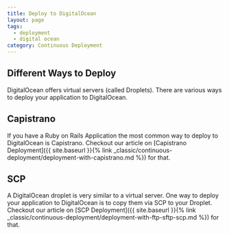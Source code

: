 ```yaml
---
title: Deploy to DigitalOcean
layout: page
tags:
  - deployment
  - digital ocean
category: Continuous Deployment
---
```

## Different Ways to Deploy
DigitalOcean offers virtual servers (called Droplets).
There are various ways to deploy your application to DigitalOcean.

## Capistrano
If you have a Ruby on Rails Application the most common way to deploy to DigitalOcean is Capistrano.
Checkout our article on [Capistrano Deployment]({{ site.baseurl }}{% link _classic/continuous-deployment/deployment-with-capistrano.md %}) for that.

## SCP
A DigitalOcean droplet is very similar to a virtual server.
One way to deploy your application to DigitalOcean is to copy them via SCP to your Droplet.
Checkout our article on [SCP Deployment]({{ site.baseurl }}{% link _classic/continuous-deployment/deployment-with-ftp-sftp-scp.md %}) for that.
